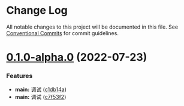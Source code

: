 # Change Log

All notable changes to this project will be documented in this file.
See [Conventional Commits](https://conventionalcommits.org) for commit guidelines.

# [0.1.0-alpha.0](https://github.com/KavenLong/erna-test/compare/v0.0.3-alpha.0...v0.1.0-alpha.0) (2022-07-23)


### Features

* **main:** 调试 ([c1db14a](https://github.com/KavenLong/erna-test/commit/c1db14a3370319191dc8124903028bd5512d739a))
* **main:** 调试 ([c7f53f2](https://github.com/KavenLong/erna-test/commit/c7f53f2abe9d7474a2386316348719ebd1cf681d))
